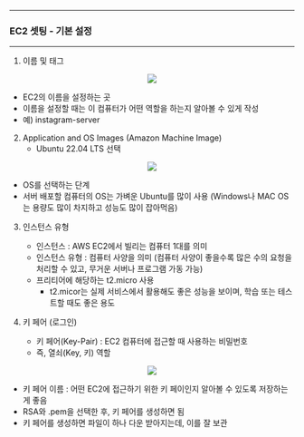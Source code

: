 -----
### EC2 셋팅 - 기본 설정
-----
1. 이름 및 태그
<div align="center">
<img src="https://github.com/user-attachments/assets/2d3a8327-c672-49a9-a9b9-f14133067f59">
</div>

   - EC2의 이름을 설정하는 곳
   - 이름을 설정할 때는 이 컴퓨터가 어떤 역할을 하는지 알아볼 수 있게 작성
   - 예) instagram-server

2. Application and OS Images (Amazon Machine Image)
   - Ubuntu 22.04 LTS 선택
<div align="center">
<img src="https://github.com/user-attachments/assets/e85a7431-8f7b-4ccb-93a4-bd66d712219c">
</div>

   - OS를 선택하는 단계
   - 서버 배포할 컴퓨터의 OS는 가벼운 Ubuntu를 많이 사용 (Windows나 MAC OS는 용량도 많이 차지하고 성능도 많이 잡아먹음)

3. 인스턴스 유형
   - 인스턴스 : AWS EC2에서 빌리는 컴퓨터 1대를 의미
   - 인스턴스 유형 : 컴퓨터 사양을 의미 (컴퓨터 사양이 좋을수록 많은 수의 요청을 처리할 수 있고, 무거운 서버나 프로그램 가동 가능)
   - 프리티어에 해당하는 t2.micro 사용
     + t2.micor는 실제 서비스에서 활용해도 좋은 성능을 보이며, 학습 또는 테스트할 때도 좋은 용도

4. 키 페어 (로그인)
   - 키 페어(Key-Pair) : EC2 컴퓨터에 접근할 때 사용하는 비밀번호
   - 즉, 열쇠(Key, 키) 역할

<div align="center">
<img src="https://github.com/user-attachments/assets/9f979789-ae26-4e46-959b-fb722858477d">
</div>

   - 키 페어 이름 : 어떤 EC2에 접근하기 위한 키 페이인지 알아볼 수 있도록 저장하는게 좋음
   - RSA와 .pem을 선택한 후, 키 페어를 생성하면 됨
   - 키 페어를 생성하면 파일이 하나 다운 받아지는데, 이를 잘 보관
